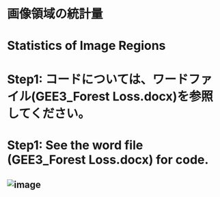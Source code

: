 # 画像領域の統計量
# Statistics of Image Regions
# Step1: コードについては、ワードファイル(GEE3_Forest Loss.docx)を参照してください。
# Step1: See the word file (GEE3_Forest Loss.docx) for code.
![image](https://user-images.githubusercontent.com/87138262/160056253-e82e4676-dbce-4afc-aee7-9065e177e2a7.png)
---
